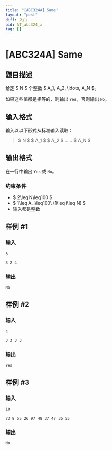 ```yaml
---
title: "[ABC324A] Same"
layout: "post"
diff: 入门
pid: AT_abc324_a
tag: []
---
```


# [ABC324A] Same

## 题目描述

给定 $ N $ 个整数 $ A_1, A_2, \ldots, A_N $。

如果这些值都是相等的，则输出 `Yes`，否则输出 `No`。

## 输入格式

输入以以下形式从标准输入读取：

> $ N $ $ A_1 $ $ A_2 $ …… $ A_N $

## 输出格式

在一行中输出 `Yes` 或 `No`。

### 约束条件

- $ 2\leq N\leq100 $
- $ 1\leq A_i\leq100\ (1\leq i\leq N) $
- 输入都是整数

## 样例 #1

### 输入

```
3
3 2 4
```

### 输出

```
No
```

## 样例 #2

### 输入

```
4
3 3 3 3
```

### 输出

```
Yes
```

## 样例 #3

### 输入

```
10
73 8 55 26 97 48 37 47 35 55
```

### 输出

```
No
```

